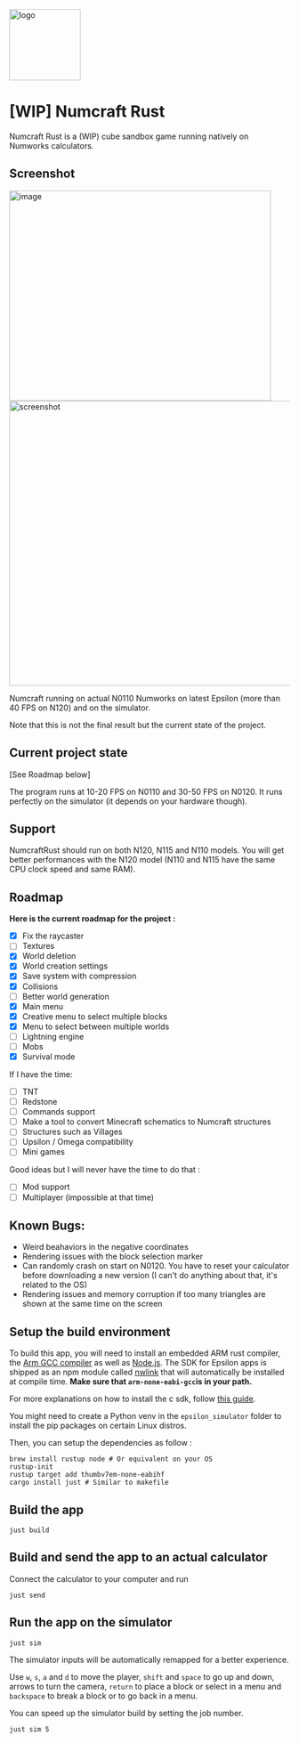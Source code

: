 <img src="https://github.com/user-attachments/assets/1eeccc90-342c-4f45-a444-7acc9cb9112a" width="128" alt="logo">

# [WIP] Numcraft Rust

Numcraft Rust is a (WIP) cube sandbox game running natively on Numworks calculators.

## Screenshot

<img width="470" height="378" alt="image" src="https://github.com/user-attachments/assets/e704a3fb-6b2d-4f88-a660-9e3f469bf65d" />


<img src="https://github.com/user-attachments/assets/f247677e-0f19-4170-92b9-51563961c862" width="512" alt="screenshot">



Numcraft running on actual N0110 Numworks on latest Epsilon (more than 40 FPS on N120) and on the simulator.

Note that this is not the final result but the current state of the project.

## Current project state
[See Roadmap below]

The program runs at 10-20 FPS on N0110 and 30-50 FPS on N0120. It runs perfectly on the simulator (it depends on your hardware though).

## Support

NumcraftRust should run on both N120, N115 and N110 models. You will get better performances with the N120 model (N110 and N115 have the same CPU clock speed and same RAM).

## Roadmap
**Here is the current roadmap for the project :**
- [X] Fix the raycaster
- [ ] Textures
- [X] World deletion
- [X] World creation settings
- [X] Save system with compression
- [X] Collisions
- [ ] Better world generation
- [X] Main menu
- [X] Creative menu to select multiple blocks
- [X] Menu to select between multiple worlds
- [ ] Lightning engine
- [ ] Mobs
- [X] Survival mode

If I have the time:
- [ ] TNT
- [ ] Redstone
- [ ] Commands support
- [ ] Make a tool to convert Minecraft schematics to Numcraft structures
- [ ] Structures such as Villages
- [ ] Upsilon / Omega compatibility
- [ ] Mini games

Good ideas but I will never have the time to do that :
- [ ] Mod support
- [ ] Multiplayer (impossible at that time)

## Known Bugs:
- Weird beahaviors in the negative coordinates
- Rendering issues with the block selection marker
- Can randomly crash on start on N0120. You have to reset your calculator before downloading a new version (I can't do anything about that, it's related to the OS)
- Rendering issues and memory corruption if too many triangles are shown at the same time on the screen

## Setup the build environment

To build this app, you will need to install an embedded ARM rust compiler, the [Arm GCC compiler](https://developer.arm.com/downloads/-/gnu-rm) as well as [Node.js](https://nodejs.org/en/). 
The SDK for Epsilon apps is shipped as an npm module called [nwlink](https://www.npmjs.com/package/nwlink) that will automatically be installed at compile time.
**Make sure that `arm-none-eabi-gcc`is in your path.**

For more explanations on how to install the c sdk, follow [this guide](https://www.numworks.com/engineering/software/build/).

You might need to create a Python venv in the `epsilon_simulator` folder to install the pip packages on certain Linux distros. 

Then, you can setup the dependencies as follow :
```shell
brew install rustup node # Or equivalent on your OS
rustup-init
rustup target add thumbv7em-none-eabihf
cargo install just # Similar to makefile
```

## Build the app
```shell
just build
```

## Build and send the app to an actual calculator

Connect the calculator to your computer and run
```shell
just send
```

## Run the app on the simulator

```shell
just sim
```
The simulator inputs will be automatically remapped for a better experience.

Use `w`, `s`, `a` and `d` to move the player, `shift` and `space` to go up and down, arrows to turn the camera, `return` to place a block or select in a menu and `backspace` to break a block or to go back in a menu.

You can speed up the simulator build by setting the job number.
```shell
just sim 5
```
